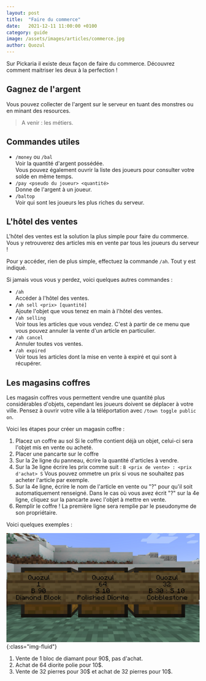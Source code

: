 ```yaml
---
layout: post
title:  "Faire du commerce"
date:   2021-12-11 11:00:00 +0100
category: guide
image: /assets/images/articles/commerce.jpg
author: Quozul
---
```

Sur Pickaria il existe deux façon de faire du commerce. Découvrez comment maitriser les deux à la perfection !

## Gagnez de l'argent

Vous pouvez collecter de l'argent sur le serveur en tuant des monstres ou en minant des resources.

> A venir : les métiers.

## Commandes utiles

- `/money` ou `/bal`  
Voir la quantité d'argent possédée.  
Vous pouvez également ouvrir la liste des joueurs pour consulter votre solde en même temps.
- `/pay <pseudo du joueur> <quantité>`  
Donne de l'argent à un joueur.
- `/baltop`  
Voir qui sont les joueurs les plus riches du serveur.

## L'hôtel des ventes

L'hôtel des ventes est la solution la plus simple pour faire du commerce. Vous y retrouverez des articles mis en vente par tous les joueurs du serveur !

Pour y accéder, rien de plus simple, effectuez la commande `/ah`. Tout y est indiqué.

Si jamais vous vous y perdez, voici quelques autres commandes :
- `/ah`  
Accéder à l'hôtel des ventes.
- `/ah sell <prix> [quantité]`  
Ajoute l'objet que vous tenez en main à l'hôtel des ventes.
- `/ah selling`  
Voir tous les articles que vous vendez. C'est à partir de ce menu que vous pouvez annuler la vente d'un article en particulier.
- `/ah cancel`  
Annuler toutes vos ventes.
- `/ah expired`  
Voir tous les articles dont la mise en vente à expiré et qui sont à récupérer.

## Les magasins coffres

Les magasin coffres vous permettent vendre une quantité plus considérables d'objets, cependant les joueurs doivent se déplacer à votre ville. Pensez à ouvrir votre ville à la téléportation avec `/town toggle public on`.

Voici les étapes pour créer un magasin coffre :
1. Placez un coffre au sol
Si le coffre contient déjà un objet, celui-ci sera l'objet mis en vente ou acheté.
2. Placer une pancarte sur le coffre
3. Sur la 2e ligne du panneau, écrire la quantité d'articles à vendre.
4. Sur la 3e ligne écrire les prix comme suit :
`B <prix de vente> : <prix d'achat> S`
Vous pouvez ommetre un prix si vous ne souhaitez pas acheter l'article par exemple.
5. Sur la 4e ligne, écrire le nom de l'article en vente ou "?" pour qu'il soit automatiquement renseigné.
Dans le cas où vous avez écrit "?" sur la 4e ligne, cliquez sur la pancarte avec l'objet à mettre en vente.
6. Remplir le coffre !
La première ligne sera remplie par le pseudonyme de son propriétaire.

Voici quelques exemples :

![ChestShops](/assets/images/articles/chestshops.jpg){:class="img-fluid"}

1. Vente de 1 bloc de diamant pour 90$, pas d'achat.
2. Achat de 64 diorite polie pour 10$.
3. Vente de 32 pierres pour 30$ et achat de 32 pierres pour 10$.